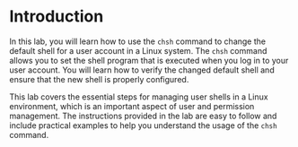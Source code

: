 # Introduction

In this lab, you will learn how to use the `chsh` command to change the default shell for a user account in a Linux system. The `chsh` command allows you to set the shell program that is executed when you log in to your user account. You will learn how to verify the changed default shell and ensure that the new shell is properly configured.

This lab covers the essential steps for managing user shells in a Linux environment, which is an important aspect of user and permission management. The instructions provided in the lab are easy to follow and include practical examples to help you understand the usage of the `chsh` command.
